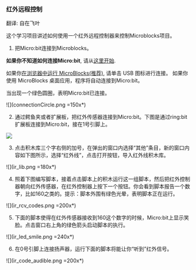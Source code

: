 ### 红外远程控制

翻译: 自在飞叶

这个学习项目讲述如何使用一个红外远程控制器来控制Microblocks项目。

1. 把Micro:bit连接到Microblocks。

**如果你不知道如何连接Micro:bit**, 请从[这里开始](https://microblocksfun.cn/get-started).

如果你[在浏览器中运行 MicroBlocks(推荐)](https://microblocksfun.cn/run/microblocks.html), 请单击 USB 图标进行连接。
如果你使用 MicroBlocks 桌面应用，程序将自动连接到Micro:bit。

当出现一个绿色圆圈，表明Micro:bit已连接。

![](connectionCircle.png =150x*)

2. 通过鳄鱼夹或者扩展板，把红外传感器连接到Micro:bit。下图是通过ring:bit扩展板连接到Micro:bit，接在1号引脚上。

![](thumbnail.jpg)

3. 点击积木库三个字右侧的加号，在弹出的窗口内选择“其他”条目，新的窗口内容如下图所示，选择“红外线”，点击打开按钮，导入红外线积木库。

![](ir_lib.png =180x*)

4. 照着下图编写脚本，接着点击脚本上的积木运行这一组脚本，然后把红外控制器朝向红外传感器，在红外控制器上按下一个按钮。你会看到脚本报告一个数字，比如160之类的。提示：脚本外围有绿色光晕，表明脚本正在运行。

![](ir_rcv_codes.png =200x*)

5. 下面的脚本使得在红外传感器接收到160这个数字的时候，Micro:bit上显示笑脸。点击窗口右上角的绿色箭头启动脚本的执行。

![](ir_led_smile.png =240x*)

6. 在0号引脚上连接扬声器，运行下面的脚本将能让你“听到”红外信号。

![](ir_code_audible.png =200x*)

